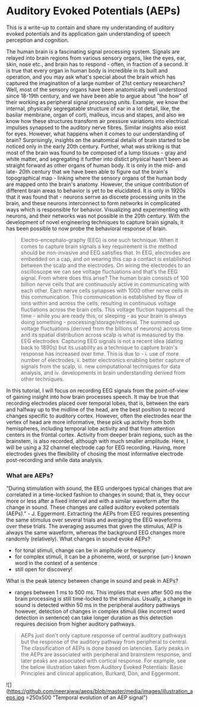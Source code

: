 # Auditory Evoked Potentials (AEPs)
This is a write-up to contain and share my understanding of auditory evoked potentials and its application gain understanding of speech perception and cognition.

The human brain is a fascinating signal processing system. Signals are relayed into brain regions from various sensory organs, like the eyes, ear, skin, nose etc., and brain has to respond - often, in fraction of a second. It is true that every organ in human body is incredible in its built and operation, and you may ask what's special about the brain which has captured the imaginatiton of a large number of 21st century researchers? Well, most of the sensory organs have been anatomically well understood since 18-19th century, and we have been able to argue about "the how" of their working as peripheral signal processing units. Example, we know the internal, physically segregatable structure of ear in a lot detail, like, the basilar membrane, organ of corti, malleus, incus and stapes, and also we know how these structures transform air pressure variations into electrical impulses synapsed to the auditory nerve fibres. Similar insights also exist for eyes. However, what happens when it comes to our understanding of brain? Surprisingly, insights on the anatomical details of brain started to be noticed only in the early 20th century. Further, what was striking is that most of the brain was found to be composed of a lump tissues - gray and white matter, and segregating it further into distict physical hasn't been as straight forward as other organs of human body. It is only in the mid- and late- 20th century that we have been able to figure out the brain's topographical map - linking where the sensory organs of the human body are mapped onto the brain's anatomy. However, the unique contribution of different brain areas to behavior is yet to be elucidated. It is only in 1920s that it was found that -  neurons serrve as discrete processing units in the brain, and these neurons interconnect to form networks in complicated ways which is responsible for behavior. Visualizing and experimenting with neurons, and their networks was not possible in the 20th century. With the development of novel engineering techniques to capture brain signals, it has been possible to now probe the behavioral response of brain.


> Electro-encephalo-graphy (EEG) is one such technique. When it comes to capture brain signals a key requirement is the method should be non-invasive and EEG satisfies that. In EEG, electrodes are embedded on a cap, and on wearing this cap a contact is established between the scalp and the electrodes. On wiring the electrodes to an oscilloscope we can see voltage fluctuations and that's the EEG signal. From where does this arise? The human brain consists of 100 billion nerve cells that are continuously active in communicating with each other. Each nerve cells synapses with 1000 other nerve cells in this communication. This communication is established by flow of ions within and across the cells, resulting in continuous voltage fluctiations across the brain cells. This voltage fluction happens all the time - while you are ready this, or sleeping - as your brain is always doing something - processing/storage/retrieval. The summed up voltage fluctuations (derived from the billions of neurons) across time and its spatial distribution across scalp is what is measured by the EEG electrodes. Capturing EEG signals is not a recent idea (dating back to 1890s) but its usability as a technique to capture brain's response has increased over time. This is due to - i. use of more number of electrodes, ii. better electronics enabling better capture of signals from the scalp, iii. new computational techniques for data analysis, and iv. developments in brain understanding derived from other techniques. 

In this tutorial, I will focus on recording EEG signals from the point-of-view of gaining insight into how brain processes speech. It may be true that recording electrodes placed over temporal lobes, that is, between the ears and halfway up to the midline of the head, are the best position to record changes specific to auditory cortex. However, often the electrodes near the vertex of head are more informative, these pick up activity from both hemispheres, including temporal lobe activity and that from attention centers in the frontal cortex. Activity from deeper brain regions, such as the brainstem, is also recorded, although with much smaller amplitude. Here, I will be using a 32 channel electrode cap for EEG recording. Having, more electrodes gives the flexibility of chosing the most informative electrode post-recording and while data analysis.

### What are AEPs?
"During stimulation with sound, the EEG undergoes typical changes that are correlated in a time-locked fashion to changes in sound; that is, they occur more or less after a fixed interval and with a similar waveform after the change in sound. These changes are called auditory evoked potentials (AEPs)." - J. Eggermont. Extracting the AEPs from EEG requires presenting the same stimulus over several trials and averaging the EEG waveforms over these trials. The averaging assumes that given the stimulus, AEP is always the same waveform, whereas the background EEG changes more randomly (relatively).
What changes in sound evoke AEPs? 
- for tonal stimuli, change can be in ampltude or frequency
- for complex stimuli, it can be a phoneme, word, or surprise (un-) known word in the context of a sentence
- still open for discovery!

What is the peak latency between change in sound and peak in AEPs?
- ranges between 1 ms to 500 ms.
This implies that even after 500 ms the brain processing is still time-locked to the stimulus. Usually, a change in sound is detected within 50 ms in the peripheral auditory pathways however, detection of changes in complex stimuli (like incorrect word detection in sentence) can take longer duration as this detection requires decision from higher auditory pathways.

> AEPs just don't only capture response of central auditory pathways but the response of the auditory pathway from peripheral to central. The classification of AEPs is done based on latencies. Early peaks in the AEPs are associated with peripheral and brainstem response, and later peaks are associated with cortical response. For example, see the below illustration taken from Auditory Evoked Potentials: Basic Principles and clinical application, Burkard, Don, and Eggermont.

![](https://github.com/neerajww/aeps/blob/master/media/images/illustration_aeps.jpg =250x500 "Temporal evolution of an AEP signal")





